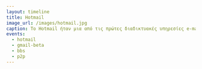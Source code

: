 ```yaml
---
layout: timeline 
title: Hotmail
image_url: /images/hotmail.jpg
caption: Το Hotmail ήταν μια από τις πρώτες διαδικτυακές υπηρεσίες e-mail που επέτρεψαν στους χρήστες να έχουν πρόσβαση στα e-mail τους από οποιονδήποτε υπολογιστή με σύνδεση στο Διαδίκτυο. Η διαδικτυακή υπηρεσία email του Hotmail ήταν επαναστατική εκείνη την εποχή, επειδή επέτρεπε στους χρήστες να δημιουργούν έναν λογαριασμό email, να αποθηκεύουν και να έχουν πρόσβαση στα email τους και να στέλνουν και να λαμβάνουν μηνύματα από οπουδήποτε στον κόσμο, χωρίς την ανάγκη αποκλειστικού λογισμικού email στον τοπικό τους υπολογιστή. Η επιτυχία του Hotmail οφειλόταν στην ευκολία χρήσης, την προσβασιμότητα και το γεγονός ότι ήταν δωρεάν. Η υπηρεσία απέκτησε γρήγορα εκατομμύρια χρήστες και έγινε μία από τις πιο δημοφιλείς υπηρεσίες email στο διαδίκτυο. Το 2013, η Microsoft μετονόμασε το Hotmail σε Outlook.com και η υπηρεσία συνεχίζει να είναι ένας δημοφιλής πάροχος ηλεκτρονικού ταχυδρομείου.
events:
  - hotmail
  - gmail-beta
  - bbs
  - p2p
---
```

